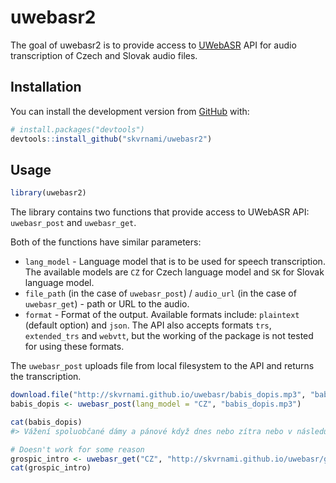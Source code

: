 
<!-- README.md is generated from README.Rmd. Please edit that file -->

# uwebasr2

<!-- badges: start -->
<!-- badges: end -->

The goal of uwebasr2 is to provide access to
[UWebASR](https://lindat.mff.cuni.cz/services/uwebasr/) API for audio
transcription of Czech and Slovak audio files.

## Installation

You can install the development version from
[GitHub](https://github.com/) with:

``` r
# install.packages("devtools")
devtools::install_github("skvrnami/uwebasr2")
```

## Usage

``` r
library(uwebasr2)
```

The library contains two functions that provide access to UWebASR API:
`uwebasr_post` and `uwebasr_get`.

Both of the functions have similar parameters:

-   `lang_model` - Language model that is to be used for speech
    transcription. The available models are `CZ` for Czech language
    model and `SK` for Slovak language model.
-   `file_path` (in the case of `uwebasr_post`) / `audio_url` (in the
    case of `uwebasr_get`) - path or URL to the audio.
-   `format` - Format of the output. Available formats include:
    `plaintext` (default option) and `json`. The API also accepts
    formats `trs`, `extended_trs` and `webvtt`, but the working of the
    package is not tested for using these formats.

The `uwebasr_post` uploads file from local filesystem to the API and
returns the transcription.

``` r
download.file("http://skvrnami.github.io/uwebasr/babis_dopis.mp3", "babis_dopis.mp3")
babis_dopis <- uwebasr_post(lang_model = "CZ", "babis_dopis.mp3")

cat(babis_dopis)
#> Vážení spoluobčané dámy a pánové když dnes nebo zítra nebo v následujících dnech půjdete do vaši poštovní schránky tak tam najdete dopis můj dopis a určitého poznáte a v tom dopise vám píšu prosím abyste mu věnovali pět minut pět minut vašeho drahocenného času i kdyby to mělo být posledních pět minut kterém mě věnujete ve vašem životě a byl bych velice rád když po přečtení si řeknete no tak vláda ČR plnila ten program plnila sliby a udělala velice konkrétní věci a ten dopis obsahuje data fakta konkrétní věci co jsme udělali takže prosím vás hoďte to ty schránky hoďte si to přečíst já mám za to moc děkuju
```

``` r
# Doesn't work for some reason
grospic_intro <- uwebasr_get("CZ", "http://skvrnami.github.io/uwebasr/grospic.mp3", "plaintext")
cat(grospic_intro)
```
